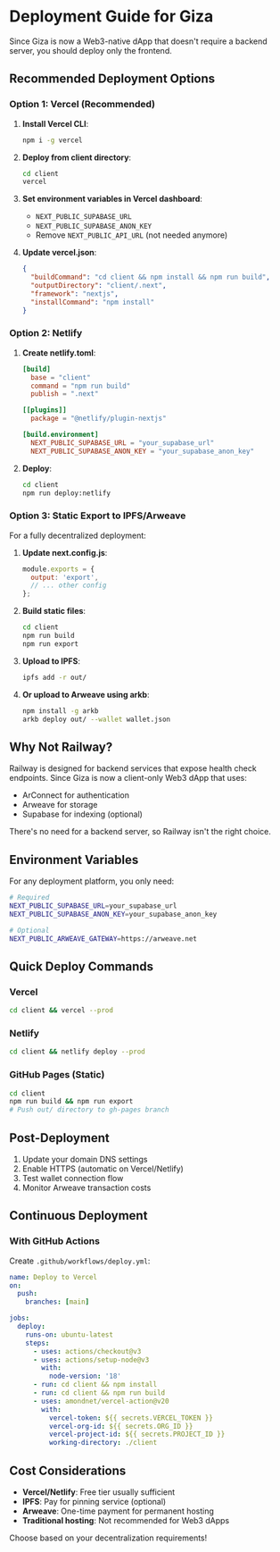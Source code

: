 # Deployment Guide for Giza

Since Giza is now a Web3-native dApp that doesn't require a backend server, you should deploy only the frontend.

## Recommended Deployment Options

### Option 1: Vercel (Recommended)

1. **Install Vercel CLI**:
   ```bash
   npm i -g vercel
   ```

2. **Deploy from client directory**:
   ```bash
   cd client
   vercel
   ```

3. **Set environment variables in Vercel dashboard**:
   - `NEXT_PUBLIC_SUPABASE_URL`
   - `NEXT_PUBLIC_SUPABASE_ANON_KEY`
   - Remove `NEXT_PUBLIC_API_URL` (not needed anymore)

4. **Update vercel.json**:
   ```json
   {
     "buildCommand": "cd client && npm install && npm run build",
     "outputDirectory": "client/.next",
     "framework": "nextjs",
     "installCommand": "npm install"
   }
   ```

### Option 2: Netlify

1. **Create netlify.toml**:
   ```toml
   [build]
     base = "client"
     command = "npm run build"
     publish = ".next"

   [[plugins]]
     package = "@netlify/plugin-nextjs"

   [build.environment]
     NEXT_PUBLIC_SUPABASE_URL = "your_supabase_url"
     NEXT_PUBLIC_SUPABASE_ANON_KEY = "your_supabase_anon_key"
   ```

2. **Deploy**:
   ```bash
   cd client
   npm run deploy:netlify
   ```

### Option 3: Static Export to IPFS/Arweave

For a fully decentralized deployment:

1. **Update next.config.js**:
   ```javascript
   module.exports = {
     output: 'export',
     // ... other config
   };
   ```

2. **Build static files**:
   ```bash
   cd client
   npm run build
   npm run export
   ```

3. **Upload to IPFS**:
   ```bash
   ipfs add -r out/
   ```

4. **Or upload to Arweave using arkb**:
   ```bash
   npm install -g arkb
   arkb deploy out/ --wallet wallet.json
   ```

## Why Not Railway?

Railway is designed for backend services that expose health check endpoints. Since Giza is now a client-only Web3 dApp that uses:
- ArConnect for authentication
- Arweave for storage
- Supabase for indexing (optional)

There's no need for a backend server, so Railway isn't the right choice.

## Environment Variables

For any deployment platform, you only need:

```bash
# Required
NEXT_PUBLIC_SUPABASE_URL=your_supabase_url
NEXT_PUBLIC_SUPABASE_ANON_KEY=your_supabase_anon_key

# Optional
NEXT_PUBLIC_ARWEAVE_GATEWAY=https://arweave.net
```

## Quick Deploy Commands

### Vercel
```bash
cd client && vercel --prod
```

### Netlify
```bash
cd client && netlify deploy --prod
```

### GitHub Pages (Static)
```bash
cd client
npm run build && npm run export
# Push out/ directory to gh-pages branch
```

## Post-Deployment

1. Update your domain DNS settings
2. Enable HTTPS (automatic on Vercel/Netlify)
3. Test wallet connection flow
4. Monitor Arweave transaction costs

## Continuous Deployment

### With GitHub Actions

Create `.github/workflows/deploy.yml`:

```yaml
name: Deploy to Vercel
on:
  push:
    branches: [main]

jobs:
  deploy:
    runs-on: ubuntu-latest
    steps:
      - uses: actions/checkout@v3
      - uses: actions/setup-node@v3
        with:
          node-version: '18'
      - run: cd client && npm install
      - run: cd client && npm run build
      - uses: amondnet/vercel-action@v20
        with:
          vercel-token: ${{ secrets.VERCEL_TOKEN }}
          vercel-org-id: ${{ secrets.ORG_ID }}
          vercel-project-id: ${{ secrets.PROJECT_ID }}
          working-directory: ./client
```

## Cost Considerations

- **Vercel/Netlify**: Free tier usually sufficient
- **IPFS**: Pay for pinning service (optional)
- **Arweave**: One-time payment for permanent hosting
- **Traditional hosting**: Not recommended for Web3 dApps

Choose based on your decentralization requirements!